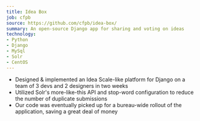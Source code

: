 ```yaml
---
title: Idea Box
job: cfpb
source: https://github.com/cfpb/idea-box/
summary: An open-source Django app for sharing and voting on ideas
technology:
- Python
- Django
- MySql
- Solr
- CentOS
---
```

* Designed & implemented an Idea Scale-like platform for Django on a team of 3
  devs and 2 designers in two weeks
* Utilized Solr's more-like-this API and stop-word configuration to reduce the
  number of duplicate submissions
* Our code was eventually picked up for a bureau-wide rollout of the
  application, saving a great deal of money
